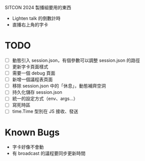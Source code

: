 SITCON 2024 製播組要用的東西

* Lighten talk 的倒數計時
* 直播右上角的字卡

# TODO

- [ ] 動態引入 session.json，有個參數可以調整 session.json 的路徑
- [ ] 更新字卡頁面樣式
- [ ] 需要一個 debug 頁面
- [ ] 新增一個議程表頁面
- [ ] 移除 session.json 中的「休息」，動態補齊空洞
- [ ] 持久化儲存 session.json
- [ ] 統一的設定方式（env、args...）
- [ ] 寫死時區
- [ ] time.Time 型別在 JS 接收、發送

# Known Bugs
* 字卡好像不會動
* 有 broadcast 的議程要同步更新時間
 
